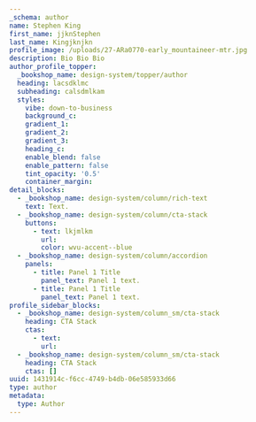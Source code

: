 ```yaml
---
_schema: author
name: Stephen King
first_name: jjknStephen
last_name: Kingjknjkn
profile_image: /uploads/27-ARa0770-early_mountaineer-mtr.jpg
description: Bio Bio Bio
author_profile_topper:
  _bookshop_name: design-system/topper/author
  heading: lacsdklmc
  subheading: calsdmlkam
  styles:
    vibe: down-to-business
    background_c:
    gradient_1:
    gradient_2:
    gradient_3:
    heading_c:
    enable_blend: false
    enable_pattern: false
    tint_opacity: '0.5'
    container_margin:
detail_blocks:
  - _bookshop_name: design-system/column/rich-text
    text: Text.
  - _bookshop_name: design-system/column/cta-stack
    buttons:
      - text: lkjmlkm
        url:
        color: wvu-accent--blue
  - _bookshop_name: design-system/column/accordion
    panels:
      - title: Panel 1 Title
        panel_text: Panel 1 text.
      - title: Panel 1 Title
        panel_text: Panel 1 text.
profile_sidebar_blocks:
  - _bookshop_name: design-system/column_sm/cta-stack
    heading: CTA Stack
    ctas:
      - text:
        url:
  - _bookshop_name: design-system/column_sm/cta-stack
    heading: CTA Stack
    ctas: []
uuid: 1431914c-f6cc-4749-b4db-06e585933d66
type: author
metadata:
  type: Author
---
```

